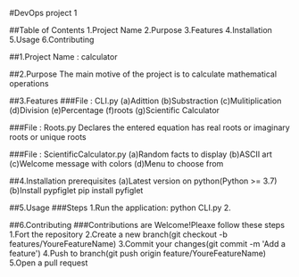 #DevOps project 1

##Table of Contents
  1.Project Name
  2.Purpose
  3.Features
  4.Installation
  5.Usage
  6.Contributing

##1.Project Name : calculator

##2.Purpose 
  The main motive of the project is to calculate mathematical operations

##3.Features
###File : CLI.py
  (a)Adittion
  (b)Substraction
  (c)Mulitiplication
  (d)Division
  (e)Percentage
  (f)roots
  (g)Scientific Calculator
  
###File : Roots.py
  Declares the entered equation has real roots or imaginary roots or unique roots

###File : ScientificCalculator.py
  (a)Random facts to display
  (b)ASCII art
  (c)Welcome message with colors
  (d)Menu to choose from

##4.Installation
  prerequisites 
    (a)Latest version on python(Python >= 3.7)
    (b)Install pypfiglet
    pip install pyfiglet  

##5.Usage
  ###Steps
    1.Run the application:
        python CLI.py
    2.
  
##6.Contributing
  ###Contributions are Welcome!Pleaxe follow these steps
    1.Fort the repository
    2.Create a new branch(git checkout -b features/YoureFeatureName)
    3.Commit your changes(git commit -m 'Add a feature')
    4.Push to branch(git push origin feature/YoureFeatureName)
    5.Open a pull request
